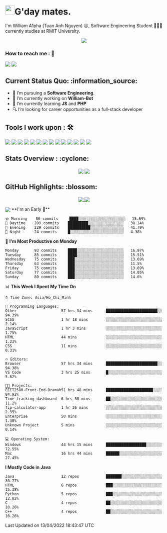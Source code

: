 <h1><img src="https://emojis.slackmojis.com/emojis/images/1531849430/4246/blob-sunglasses.gif?1531849430" width="30"/>G'day mates.</h1>

I'm William A1pha (Tuan Anh Nguyen) 😉, Software Engineering Student 👨🏻‍💻 currently studies at RMIT University.
<p align="center"><img src="https://readme-typing-svg.herokuapp.com?vCenter=true&width=500&lines=Software+Engineering+Student;Year+Two;RMIT+University" /></p>

### How to reach me : :iphone:
<a href="mailto: tuananh131001@gmail.com">
<a href="https://www.linkedin.com/in/tu%E1%BA%A5n-anh-nguy%E1%BB%85n-2051281b4/"><img src="https://img.shields.io/badge/WilliamA1pha-%230077B5.svg?&style=for-the-badge&logo=linkedin&logoColor=white" ></a>  <a href="http://discordapp.com/users/331413468202926081"><img src="https://img.shields.io/badge/Discord-5865F2?style=for-the-badge&logo=discord&logoColor=white" ></a>  
  
 <h2>Current Status Quo: :information_source:</h2>
  
- 💼 I’m pursuing a <strong>Software Engineering</strong>.
- 🔭 I’m currently working on <strong>William-Bot</strong> 
- 🌱 I’m currently learning <strong>JS</strong> and <strong>PHP</strong>
- 🔍 I’m looking for career opportunities as a full-stack developer
 <h2>Tools I work upon : 🛠</h2>
  
<!-- <img src="">   -->
<img src="https://img.shields.io/badge/HTML5-E34F26?style=for-the-badge&logo=html5&logoColor=white">  <img src="https://img.shields.io/badge/CSS3-1572B6?style=for-the-badge&logo=css3&logoColor=white">   <img src="https://img.shields.io/badge/Java%20-%23E00033.svg?&style=for-the-badge&logo=java&logoColor=white">   <img src="https://img.shields.io/badge/python%20-%2314354C.svg?&style=for-the-badge&logo=python&logoColor=white">   <img src="https://img.shields.io/badge/c++%20-%2300599C.svg?&style=for-the-badge&logo=c%2B%2B&logoColor=white">   <img src="https://img.shields.io/badge/MySQL-005C84?style=for-the-badge&logo=mysql&logoColor=white">    <img src="https://img.shields.io/badge/git%20-%23F05032.svg?&style=for-the-badge&logo=git&logoColor=white"/>   <img src="http://img.shields.io/badge/-VS%20Code-000000?style=for-the-badge&logo=Visual-studio-code&logoColor=blue"> <img src="https://img.shields.io/badge/Arduino_IDE-00979D?style=for-the-badge&logo=arduino&logoColor=white"> <img src="https://img.shields.io/badge/Codewars-B1361E?style=for-the-badge&logo=Codewars&logoColor=white"> <img src="https://img.shields.io/badge/PyCharm-000000.svg?&style=for-the-badge&logo=PyCharm&logoColor=white"> <img src="https://img.shields.io/badge/Visual_Studio-5C2D91?style=for-the-badge&logo=visual%20studio&logoColor=white">  <img src="https://img.shields.io/badge/Visual_Studio_Code-0078D4?style=for-the-badge&logo=visual%20studio%20code&logoColor=white"> <img src="https://img.shields.io/badge/-Hackerrank-2EC866?style=for-the-badge&logo=HackerRank&logoColor=white">

  <h2>Stats Overview : :cyclone: </h2>
  <p align="center">
<img align="center" src="https://github-readme-stats.vercel.app/api?username=wi2liamalpha&show_icons=true&count_private=true&hide=stars&include_all_commits=false&theme=aura" />
<img align="center" src="https://github-profile-trophy.vercel.app/?username=wi2liamalpha&theme=dracula&no-bg=true&row=1"/>
  </p>

  <h2>GitHub Highlights: :blossom:</h2>
  <p align="center">
<a href="">
  <img align="center" src="https://github-readme-stats.vercel.app/api/top-langs/?username=wi2liamalpha&langs_count=8&layout=compact&theme=material-palenight&hide=html,Tcl" />
</a>
<a href="">
  <img align="center" src="http://github-readme-streak-stats.herokuapp.com?user=wi2liamalpha&theme=material-palenight"/>
</a>
  </p>
 <img align="center" src="https://activity-graph.herokuapp.com/graph?username=wi2liamalpha&theme=react-dark"/>
<!--START_SECTION:waka-->
**I'm an Early 🐤** 

```text
🌞 Morning    86 commits     ████░░░░░░░░░░░░░░░░░░░░░   15.69% 
🌆 Daytime    209 commits    █████████░░░░░░░░░░░░░░░░   38.14% 
🌃 Evening    229 commits    ██████████░░░░░░░░░░░░░░░   41.79% 
🌙 Night      24 commits     █░░░░░░░░░░░░░░░░░░░░░░░░   4.38%

```
📅 **I'm Most Productive on Monday** 

```text
Monday       93 commits     ████░░░░░░░░░░░░░░░░░░░░░   16.97% 
Tuesday      85 commits     ████░░░░░░░░░░░░░░░░░░░░░   15.51% 
Wednesday    75 commits     ███░░░░░░░░░░░░░░░░░░░░░░   13.69% 
Thursday     63 commits     ███░░░░░░░░░░░░░░░░░░░░░░   11.5% 
Friday       75 commits     ███░░░░░░░░░░░░░░░░░░░░░░   13.69% 
Saturday     77 commits     ███░░░░░░░░░░░░░░░░░░░░░░   14.05% 
Sunday       80 commits     ███░░░░░░░░░░░░░░░░░░░░░░   14.6%

```


📊 **This Week I Spent My Time On** 

```text
⌚︎ Time Zone: Asia/Ho_Chi_Minh

💬 Programming Languages: 
Other                    57 hrs 34 mins      ███████████████████████░░   94.39% 
SCSS                     1 hr 18 mins        ░░░░░░░░░░░░░░░░░░░░░░░░░   2.14% 
JavaScript               1 hr 3 mins         ░░░░░░░░░░░░░░░░░░░░░░░░░   1.75% 
HTML                     44 mins             ░░░░░░░░░░░░░░░░░░░░░░░░░   1.23% 
CSS                      11 mins             ░░░░░░░░░░░░░░░░░░░░░░░░░   0.31%

🔥 Editors: 
Browser                  57 hrs 34 mins      ███████████████████████░░   94.38% 
VS Code                  3 hrs 25 mins       █░░░░░░░░░░░░░░░░░░░░░░░░   5.62%

🐱‍💻 Projects: 
EEET2580-Front-End-Dramah51 hrs 48 mins      █████████████████████░░░░   84.92% 
Time-tracking-dashboard  6 hrs 50 mins       ██░░░░░░░░░░░░░░░░░░░░░░░   11.2% 
Tip-calculator-app       1 hr 26 mins        ░░░░░░░░░░░░░░░░░░░░░░░░░   2.35% 
Enterprise               50 mins             ░░░░░░░░░░░░░░░░░░░░░░░░░   1.38% 
Unknown Project          5 mins              ░░░░░░░░░░░░░░░░░░░░░░░░░   0.14%

💻 Operating System: 
Windows                  44 hrs 15 mins      ██████████████████░░░░░░░   72.55% 
Mac                      16 hrs 44 mins      ██████░░░░░░░░░░░░░░░░░░░   27.45%

```

**I Mostly Code in Java** 

```text
Java                     12 repos            ███████░░░░░░░░░░░░░░░░░░   30.77% 
HTML                     6 repos             ███░░░░░░░░░░░░░░░░░░░░░░   15.38% 
Python                   5 repos             ███░░░░░░░░░░░░░░░░░░░░░░   12.82% 
C                        4 repos             ██░░░░░░░░░░░░░░░░░░░░░░░   10.26% 
C++                      4 repos             ██░░░░░░░░░░░░░░░░░░░░░░░   10.26%

```



 Last Updated on 13/04/2022 18:43:47 UTC
<!--END_SECTION:waka-->
